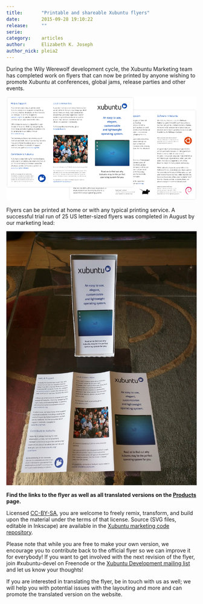 ```yaml
---
title:       "Printable and shareable Xubuntu flyers"
date:        2015-09-28 19:10:22
release:     ""
serie:       
category:    articles
author:      Elizabeth K. Joseph
author_nick: pleia2
---
```


During the Wily Werewolf development cycle, the Xubuntu Marketing team has completed work on flyers that can now be printed by anyone wishing to promote Xubuntu at conferences, global jams, release parties and other events.

![](/assets/articles/2015/flyer-teaser.png)

Flyers can be printed at home or with any typical printing service. A successful trial run of 25 US letter-sized flyers was completed in August by our marketing lead:

![](/assets/articles/2015/xubuntu_flyers_printed.jpg)

**Find the links to the flyer as well as all translated versions on the [Products](http://xubuntu.org/products/ "Products") page.**

Licensed [CC-BY-SA](https://creativecommons.org/licenses/by-sa/3.0/), you are welcome to freely remix, transform, and build upon the material under the terms of that license. Source (SVG files, editable in Inkscape) are available in the [Xubuntu marketing code repository](https://code.launchpad.net/xubuntu-marketing).

Please note that while you are free to make your own version, we encourage you to contribute back to the official flyer so we can improve it for everybody! If you want to get involved with the next revision of the flyer, join #xubuntu-devel on Freenode or the [Xubuntu Development mailing list](https://lists.ubuntu.com/mailman/listinfo/xubuntu-devel) and let us know your thoughts!

If you are interested in translating the flyer, be in touch with us as well; we will help you with potential issues with the layouting and more and can promote the translated version on the website.
